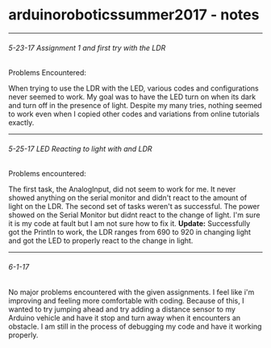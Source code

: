 # arduinoroboticssummer2017 - notes

___

###### 5-23-17 Assignment 1 and first try with the LDR

Problems Encountered:

When trying to use the LDR with the LED, various codes and configurations never seemed to work. My goal was to have the LED turn on when its dark and turn off in the presence of light. Despite my many tries, nothing seemed to work even when I copied other codes and variations from online tutorials exactly. 
___

###### 5-25-17 LED Reacting to light with and LDR

Problems encountered:

The first task, the AnalogInput, did not seem to work for me. It never showed anything on the serial monitor and didn't react to the amount of light on the LDR.
The second set of tasks weren't as successful. The power showed on the Serial Monitor but didnt react to the change of light. I'm sure it is my code at fault but I am not sure how to fix it.
**Update:** Successfully got the PrintIn to work, the LDR ranges from 690 to 920 in changing light and got the LED to properly react to the change in light.
___

###### 6-1-17 

No major problems encountered with the given assignments. I feel like i'm improving and feeling more comfortable with coding. Because of this, I wanted to try jumping ahead and try adding a distance sensor to my Arduino vehicle and have it stop and turn away when it encounters an obstacle. I am still in the process of debugging my code and have it working properly.

